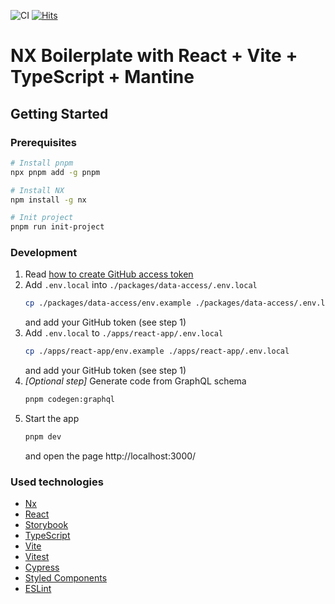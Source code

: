 ![CI](https://github.com/dipiash/nx-vite-react-ts-mantine-boilerplate/actions/workflows/CheckPullRequest.yml/badge.svg?branch=main)
[![Hits](https://hits.seeyoufarm.com/api/count/incr/badge.svg?url=https%3A%2F%2Fgithub.com%2Fdipiash%2Fnx-vite-react-ts-mantine-boilerplate&count_bg=%2379C83D&title_bg=%23555555&icon=&icon_color=%23E7E7E7&title=hits&edge_flat=false)](https://hits.seeyoufarm.com)

# NX Boilerplate with React + Vite + TypeScript + Mantine

## Getting Started

### Prerequisites

```sh
# Install pnpm
npx pnpm add -g pnpm
```

```sh
# Install NX
npm install -g nx

# Init project
pnpm run init-project
```

### Development

1. Read [how to create GitHub access token](https://help.github.com/en/github/authenticating-to-github/creating-a-personal-access-token-for-the-command-line)
2. Add `.env.local` into `./packages/data-access/.env.local`
   ```bash
   cp ./packages/data-access/env.example ./packages/data-access/.env.local
   ```
   and add your GitHub token (see step 1)
3. Add `.env.local` to `./apps/react-app/.env.local`
   ```bash
   cp ./apps/react-app/env.example ./apps/react-app/.env.local
   ```
   and add your GitHub token (see step 1)
4. _[Optional step]_ Generate code from GraphQL schema
   ```sh
   pnpm codegen:graphql
   ```
5. Start the app
   ```sh
   pnpm dev
   ```
   and open the page http://localhost:3000/

### Used technologies

- [Nx](https://nx.dev)
- [React](https://reactjs.org)
- [Storybook](https://storybook.js.org/)
- [TypeScript](https://www.typescriptlang.org/)
- [Vite](https://vitejs.dev/)
- [Vitest](https://vitest.dev/)
- [Cypress](https://www.cypress.io)
- [Styled Components](https://emotion.sh/docs/styled)
- [ESLint](https://eslint.org/)
